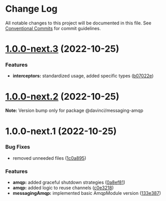 # Change Log

All notable changes to this project will be documented in this file.
See [Conventional Commits](https://conventionalcommits.org) for commit guidelines.

# [1.0.0-next.3](https://github.com/HPInc/davinci/compare/@davinci/messaging-amqp@1.0.0-next.2...@davinci/messaging-amqp@1.0.0-next.3) (2022-10-25)


### Features

* **interceptors:** standardized usage, added specific types ([b07022e](https://github.com/HPInc/davinci/commit/b07022e482fe1dbf92b9190d34f065fb8254dde8))





# [1.0.0-next.2](https://github.com/HPInc/davinci/compare/@davinci/messaging-amqp@1.0.0-next.1...@davinci/messaging-amqp@1.0.0-next.2) (2022-10-25)

**Note:** Version bump only for package @davinci/messaging-amqp





# 1.0.0-next.1 (2022-10-25)


### Bug Fixes

* removed unneeded files ([1c0a895](https://github.com/HPInc/davinci/commit/1c0a89593068ad3bd9c96370a1fffdc3835230a1))


### Features

* **amqp:** added graceful shutdown strategies ([0a8ef81](https://github.com/HPInc/davinci/commit/0a8ef814a9302f66f20e9802729e0f2877f5e499))
* **amqp:** added logic to reuse channels ([c0e3218](https://github.com/HPInc/davinci/commit/c0e321816320af3b24b7db224f3fa6f6f978a08b))
* **messagingAmqp:** implemented basic AmqpModule version ([133e387](https://github.com/HPInc/davinci/commit/133e387849ee221701ec6aad4d5bc261fa269c5b))

